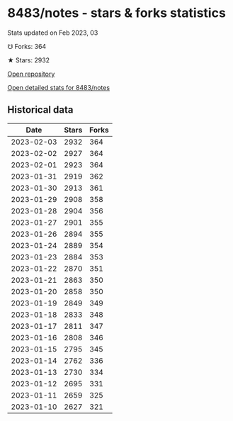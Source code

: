 # 8483/notes - stars & forks statistics

Stats updated on Feb 2023, 03

☋ Forks: 364

★ Stars: 2932

[Open repository](https://github.com/8483/notes)

[Open detailed stats for 8483/notes](https://reviewgithub.com/rep/8483/notes)

## Historical data
| Date | Stars | Forks |
|------|-------|-------|
| 2023-02-03 | 2932 | 364 | 
| 2023-02-02 | 2927 | 364 | 
| 2023-02-01 | 2923 | 364 | 
| 2023-01-31 | 2919 | 362 | 
| 2023-01-30 | 2913 | 361 | 
| 2023-01-29 | 2908 | 358 | 
| 2023-01-28 | 2904 | 356 | 
| 2023-01-27 | 2901 | 355 | 
| 2023-01-26 | 2894 | 355 | 
| 2023-01-24 | 2889 | 354 | 
| 2023-01-23 | 2884 | 353 | 
| 2023-01-22 | 2870 | 351 | 
| 2023-01-21 | 2863 | 350 | 
| 2023-01-20 | 2858 | 350 | 
| 2023-01-19 | 2849 | 349 | 
| 2023-01-18 | 2833 | 348 | 
| 2023-01-17 | 2811 | 347 | 
| 2023-01-16 | 2808 | 346 | 
| 2023-01-15 | 2795 | 345 | 
| 2023-01-14 | 2762 | 336 | 
| 2023-01-13 | 2730 | 334 | 
| 2023-01-12 | 2695 | 331 | 
| 2023-01-11 | 2659 | 325 | 
| 2023-01-10 | 2627 | 321 | 


